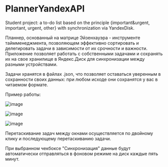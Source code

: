 # PlannerYandexAPI
Student project: a to-do list based on the principle {important&urgent, important, urgent, other} with synchronization via YandexDisk.

Планнер, основанный на матрице Эйзенхауэра - инструменте таймменеджмента, позволяющем эффективно сортировать и делегировать задачи в зависимости от их срочности и важности.
Приложение позволяет работать с собственными задачами и сохранять их на свое хранилище в Яндекс.Диск для синхронизации между разными устройствами.

Задачи хранятся в файлах .json, что позволяет оставаться уверенным в сохранности своих данных: при любом исходе они сохранятся у вас в читаемом формате.

Пример работы:

![image](https://github.com/user-attachments/assets/2eee183e-fd03-4e79-85b8-69907f1dbd32)

![image](https://github.com/user-attachments/assets/35d1ee45-647b-4e31-a1ba-0082a4c284c1)

![image](https://github.com/user-attachments/assets/1736029d-354b-4690-97d4-f620b13f2b8c)

Перетаскивание задач между окнами осуществляется по двойному клику и последующему перетаскиванию задачи.

При выбранном чекбоксе "Синхронизация" данные будут автоматически отправляться в фоновом режиме на диск каждые пять минут.
